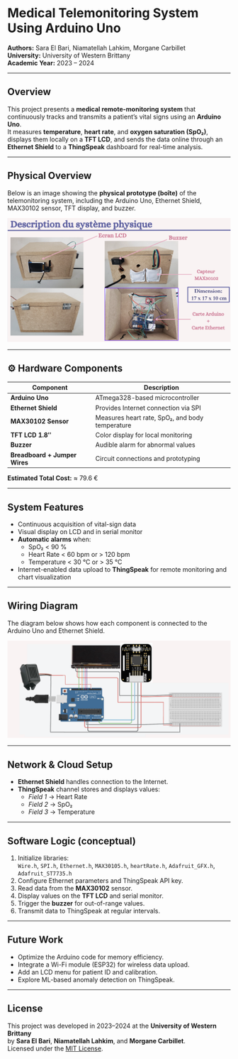 # Medical Telemonitoring System Using Arduino Uno

**Authors:** Sara El Bari, Niamatellah Lahkim, Morgane Carbillet  
**University:** University of Western Brittany  
**Academic Year:** 2023 – 2024  

---

## Overview
This project presents a **medical remote-monitoring system** that continuously tracks and transmits a patient’s vital signs using an **Arduino Uno**.  
It measures **temperature**, **heart rate**, and **oxygen saturation (SpO₂)**, displays them locally on a **TFT LCD**, and sends the data online through an **Ethernet Shield** to a **ThingSpeak** dashboard for real-time analysis.

---


## Physical Overview

Below is an image showing the **physical prototype (boîte)** of the telemonitoring system, including the Arduino Uno, Ethernet Shield, MAX30102 sensor, TFT display, and buzzer.

![Physical Overview](Docs/overview.png)

---

## ⚙️ Hardware Components

| Component | Description |
|------------|-------------|
| **Arduino Uno** | ATmega328-based microcontroller |
| **Ethernet Shield** | Provides Internet connection via SPI |
| **MAX30102 Sensor** | Measures heart rate, SpO₂, and body temperature |
| **TFT LCD 1.8″** | Color display for local monitoring |
| **Buzzer** | Audible alarm for abnormal values |
| **Breadboard + Jumper Wires** | Circuit connections and prototyping |

**Estimated Total Cost:** ≈ 79.6 €

---

## System Features

- Continuous acquisition of vital-sign data  
- Visual display on LCD and in serial monitor  
- **Automatic alarms** when:
  - SpO₂ < 90 %
  - Heart Rate < 60 bpm or > 120 bpm
  - Temperature < 30 °C or > 35 °C  
- Internet-enabled data upload to **ThingSpeak** for remote monitoring and chart visualization

---

## Wiring Diagram

The diagram below shows how each component is connected to the Arduino Uno and Ethernet Shield.

![Wiring Diagram](Docs/wiring_diagram.png)

---

## Network & Cloud Setup

- **Ethernet Shield** handles connection to the Internet.  
- **ThingSpeak** channel stores and displays values:  
  - *Field 1* → Heart Rate  
  - *Field 2* → SpO₂  
  - *Field 3* → Temperature  

---

## Software Logic (conceptual)

1. Initialize libraries:  
   `Wire.h`, `SPI.h`, `Ethernet.h`, `MAX30105.h`, `heartRate.h`, `Adafruit_GFX.h`, `Adafruit_ST7735.h`
2. Configure Ethernet parameters and ThingSpeak API key.  
3. Read data from the **MAX30102** sensor.  
4. Display values on the **TFT LCD** and serial monitor.  
5. Trigger the **buzzer** for out-of-range values.  
6. Transmit data to ThingSpeak at regular intervals.

---

## Future Work

- Optimize the Arduino code for memory efficiency.  
- Integrate a Wi-Fi module (ESP32) for wireless data upload.  
- Add an LCD menu for patient ID and calibration.  
- Explore ML-based anomaly detection on ThingSpeak.

---

## License
This project was developed in 2023–2024 at the **University of Western Brittany**  
by **Sara El Bari**, **Niamatellah Lahkim**, and **Morgane Carbillet**.  
Licensed under the [MIT License](LICENSE).

